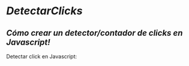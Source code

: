 # **_DetectarClicks_**

## **_Cómo crear un detector/contador de clicks en Javascript!_**

Detectar click en Javascript:
